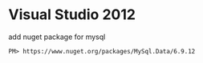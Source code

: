 # Visual Studio 2012

add nuget package for mysql
```console
PM> https://www.nuget.org/packages/MySql.Data/6.9.12
```